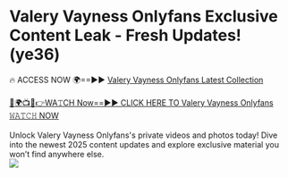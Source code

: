 # Valery Vayness Onlyfans Exclusive Content Leak - Fresh Updates! (ye36)

🔥 ACCESS NOW 🌍==►► <a href="https://tinyurl.com/kvy9nzfs" rel="nofollow">Valery Vayness Onlyfans Latest Collection</a>
<br><br>
[🔴🌍📺📱👉WA𝚃CH Now==►► CLICK HERE TO Valery Vayness Onlyfans 𝚆𝙰𝚃𝙲𝙷 NOW](https://tinyurl.com/kvy9nzfs)
<br><br>
Unlock Valery Vayness Onlyfans's private videos and photos today! Dive into the newest 2025 content updates and explore exclusive material you won’t find anywhere else.
<br>
<a href="https://tinyurl.com/kvy9nzfs" rel="nofollow" data-target="animated-image.originalLink"><img src="https://camo.githubusercontent.com/8a4f000d20f83aca3bf7ec5f350d767afa0574a8a352519fd8cfa583a6f93a33/68747470733a2f2f692e696d6775722e636f6d2f644a486b345a712e676966" data-canonical-src="https://i.imgur.com/dJHk4Zq.gif" style="max-width: 100%; display: inline-block;" data-target="animated-image.originalImage"></a>
<br>
